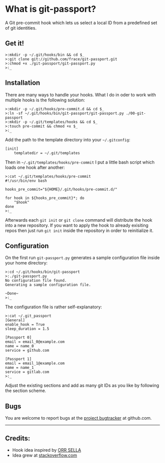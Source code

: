 # What is git-passport?
A Git pre-commit hook which lets us select a local ID from a predefined set of
git identities.


## Get it!
```
>:mkdir -p ~/.git/hooks/bin && cd $_
>:git clone git://github.com/frace/git-passport.git
>:chmod +x ./git-passport/git-passport.py
>:_
```


## Installation
There are many ways to handle your hooks. What I do in oder to work with
multiple hooks is the following solution:
```
>:mkdir -p ~/.git/hooks/pre-commit.d && cd $_
>:ln -sf ~/.git/hooks/bin/git-passport/git-passport.py ./00-git-passport
>:mkdir -p ~/.git/templates/hooks && cd $_
>:touch pre-commit && chmod +x $_
>:_
```

Add the path to the template directory into your `~/.gitconfig`:
```
[init]
    templatedir = ~/.git/templates
```

Then in `~/.git/templates/hooks/pre-commit` I put a little bash script which
loads one hook after another:
```
>:cat ~/.git/templates/hooks/pre-commit
#!/usr/bin/env bash

hooks_pre_commit="${HOME}/.git/hooks/pre-commit.d/"

for hook in ${hooks_pre_commit}*; do
    "$hook"
done
>:_
```

Afterwards each `git init` or `git clone` command will distribute
the hook into a new repository.
If you want to apply the hook to already exisiting repos then just run
`git init` inside the repository in order to reinitialize it.


## Configuration
On the first run `git-passport.py` generates a sample configuration file inside
your home directory:
```
>:cd ~/.git/hooks/bin/git-passport
>:./git-passport.py
No configuration file found.
Generating a sample configuration file.

~Done~
>:_
```

The configuration file is rather self-explanatory:
```
>:cat ~/.git_passport
[General]
enable_hook = True
sleep_duration = 1.5

[Passport 0]
email = email_0@example.com
name = name_0
service = github.com

[Passport 1]
email = email_1@example.com
name = name_1
service = gitlab.com
>:_
```

Adjust the existing sections and add as many git IDs as you like by following
the section scheme.


## Bugs
You are welcome to report bugs at the [project bugtracker][project-bugtracker]
at github.com.

[project-bugtracker]: https://github.com/frace/git-passport/issues


* * *
## Credits:
+ Hook idea inspired by [ORR SELLA][related-1]
+ Idea grew at [stackoverflow.com][related-2]

[related-1]: https://orrsella.com/2013/08/10/git-using-different-user-emails-for-different-repositories/
[related-2]: http://stackoverflow.com/questions/4220416/can-i-specify-multiple-users-for-myself-in-gitconfig/23107012#23107012
